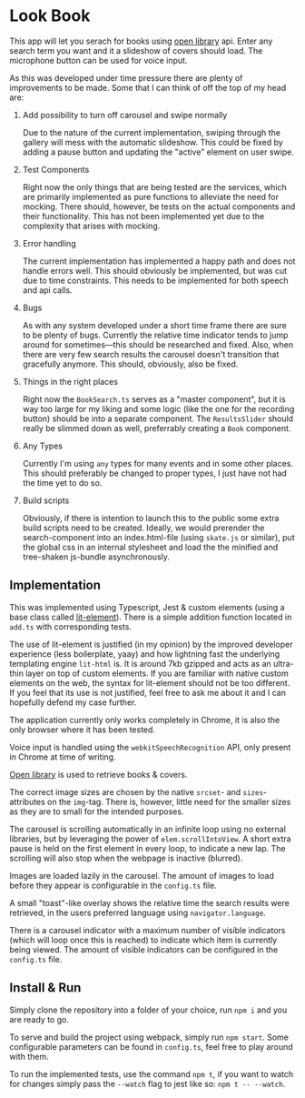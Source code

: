 # Look Book
This app will let you serach for books using [open library](https://openlibrary.org/) api. Enter any search term you want and it a slideshow of covers should load. The microphone button can be used for voice input.

As this was developed under time pressure there are plenty of improvements to be made. Some that I can think of off the top of my head are:

1. Add possibility to turn off carousel and swipe normally

    Due to the nature of the current implementation, swiping through the gallery will mess with the automatic slideshow. This could be fixed by adding a pause button and updating the "active" element on user swipe.

2. Test Components

    Right now the only things that are being tested are the services, which are primarily implemented as pure functions to alleviate the need for mocking. There should, however, be tests on the actual components and their functionality. This has not been implemented yet due to the complexity that arises with mocking.

3. Error handling

    The current implementation has implemented a happy path and does not handle errors well. This should obviously be implemented, but was cut due to time constraints. This needs to be implemented for both speech and api calls.

4. Bugs

    As with any system developed under a short time frame there are sure to be plenty of bugs. Currently the relative time indicator tends to jump around for sometimes—this should be researched and fixed. Also, when there are very few search results the carousel doesn't transition that gracefully anymore. This should, obviously, also be fixed.

5. Things in the right places

    Right now the `BookSearch.ts` serves as a "master component", but it is way too large for my liking and some logic (like the one for the recording button) should be into a separate component. The `ResultsSlider` should really be slimmed down as well, preferrably creating a `Book` component.

6. Any Types

    Currently I'm using `any` types for many events and in some other places. This should preferably be changed to proper types, I just have not had the time yet to do so.

7. Build scripts
    
    Obviously, if there is intention to launch this to the public some extra build scripts need to be created. Ideally, we would prerender the search-component into an index.html-file (using `skate.js` or similar), put the global css in an internal stylesheet and load the the minified and tree-shaken js-bundle asynchronously.


## Implementation
This was implemented using Typescript, Jest & custom elements (using a base class called [lit-element](https://github.com/Polymer/lit-element)). There is a simple addition function located in `add.ts` with corresponding tests.

The use of lit-element is justified (in my opinion) by the improved developer experience (less boilerplate, yaay) and how lightning fast the underlying templating engine `lit-html` is. It is around 7kb gzipped and acts as an ultra-thin layer on top of custom elements. If you are familiar with native custom elements on the web, the syntax for lit-element should not be too different. If you feel that its use is not justified, feel free to ask me about it and I can hopefully defend my case further.

The application currently only works completely in Chrome, it is also the only browser where it has been tested.

Voice input is handled using the `webkitSpeechRecognition` API, only present in Chrome at time of writing.

[Open library](https://openlibrary.org/) is used to retrieve books & covers.

The correct image sizes are chosen by the native `srcset`- and `sizes`-attributes on the `img`-tag. There is, however, little need for the smaller sizes as they are to small for the intended purposes.

The carousel is scrolling automatically in an infinite loop using no external libraries, but by leveraging the power of `elem.scrollIntoView`. A short extra pause is held on the first element in every loop, to indicate a new lap. The scrolling will also stop when the webpage is inactive (blurred).

Images are loaded lazily in the carousel. The amount of images to load before they appear is configurable in the `config.ts` file.

A small "toast"-like overlay shows the relative time the search results were retrieved, in the users preferred language using `navigator.language`.

There is a carousel indicator with a maximum number of visible indicators (which will loop once this is reached) to indicate which item is currently being viewed. The amount of visible indicators can be configured in the `config.ts` file.

## Install & Run
Simply clone the repository into a folder of your choice, run `npm i` and you are ready to go. 

To serve and build the project using webpack, simply run `npm start`. Some configurable parameters can be found in `config.ts`, feel free to play around with them.

To run the implemented tests, use the command `npm t`, if you want to watch for changes simply pass the `--watch` flag to jest like so: `npm t -- --watch`.